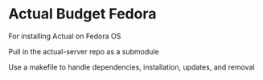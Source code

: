 # Actual Budget Fedora

For installing Actual on Fedora OS

Pull in the actual-server repo as a submodule

Use a makefile to handle dependencies, installation, updates, and removal

